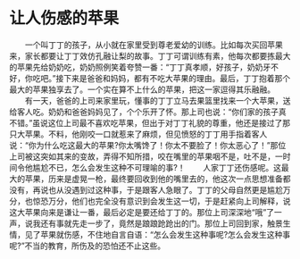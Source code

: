 # 让人伤感的苹果
　　一个叫丁丁的孩子，从小就在家里受到尊老爱幼的训练。比如每次买回苹果来，家长都要让丁丁效仿孔融让梨的故事。丁丁可谓训练有素，他每次都要拣最大的苹果先给奶奶吃，奶奶照例笑着夸赞一番：“丁丁真孝顺，好孩子，奶奶牙不好，你吃吧。”接下来是爸爸和妈妈，都有不吃大苹果的理由。最后，丁丁抱着那个最大的苹果独享去了。一个实在算不上什么的苹果，把这一家逗得其乐融融。 
　　有一天，爸爸的上司来家里玩，懂事的丁丁立马去果篮里找来一个大苹果，送给客人吃。奶奶和爸爸妈妈见了，个个乐开了怀。那上司也说：“你们家的孩子真不错。”虽说这位上司最不喜欢吃苹果，但出于对丁丁礼貌的尊重，他还是接过了那只大苹果。不料，他刚咬一口就惹来了麻烦，但见愤怒的丁丁用手指着客人说：“你为什么吃这最大的苹果?你太嘴馋了！你太不要脸了！你太恶心了！”那位上司被这突如其来的变故，弄得不知所措，咬在嘴里的苹果咽不是，吐不是，一时间令他尴尬不已，怎么会发生这种不可理喻的事?！ 
　　人家丁丁还伤感呢。这最大的苹果，历来是虚晃一枪，最终要回收到他的嘴里去的，他这次一点思想准备都没有，再说也从没遇到过这种事，于是跟客人急眼了。丁丁的父母自然更是尴尬万分，也惊恐万分，他们也完全没有意识到会发生这一切，于是赶紧向上司解释，说这大苹果向来是谦让一番，最后必定是要还给丁丁的。那位上司深深地“哦”了一声，说我还有事就先走一步了，竟然是踉踉跄跄出的门。那位上司回到家，触景生情，见了苹果就伤感，不住地自言自语：“怎么会发生这种事呢?怎么会发生这种事呢?”不当的教育，所伤及的恐怕还不止这些。
 